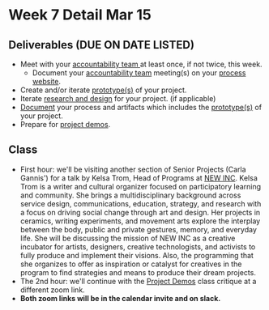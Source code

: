# Week 7 Detail Mar 15

## Deliverables \(DUE ON DATE LISTED\)

* Meet with your [accountability team ](../assignments/accountability_partner.md)at least once, if not twice, this week.
  * Document your [accountability team](../assignments/accountability_partner.md) meeting\(s\) on your [process website](../website.md).
* Create and/or iterate [prototype\(s\)](../project_plan/) of your project.
* Iterate [research and design](../project_plan/) for your project. \(if applicable\)
* [Document](../website.md) your process and artifacts which includes the [prototype\(s\)](../project_plan/) of your project.
* Prepare for [project demos](../critiques-demos-presentations-and-exhibition/project_demo.md).

## **Class**

* First hour: we'll be visiting another section of Senior Projects \(Carla Gannis'\) for a talk by  Kelsa Trom, Head of Programs at [NEW INC](https://www.newinc.org/our-story). Kelsa Trom is a writer and cultural organizer focused on participatory learning and community. She brings a multidisciplinary background across service design, communications, education, strategy, and research with a  focus on driving social change through art and design. Her projects in ceramics, writing experiments, and movement arts explore the interplay between the body, public and private gestures, memory, and everyday life.  She will be discussing the mission of NEW INC as a creative incubator for artists, designers, creative technologists, and activists to fully produce and implement their visions. Also, the programming that she organizes to offer as inspiration or catalyst for creatives in the program to find strategies and means to produce their dream projects.
* The 2nd hour: we'll continue with the [Project Demos](../critiques-demos-presentations-and-exhibition/project_demo.md) class critique at a different zoom link.
* **Both zoom links will be in the calendar invite and on slack.**



